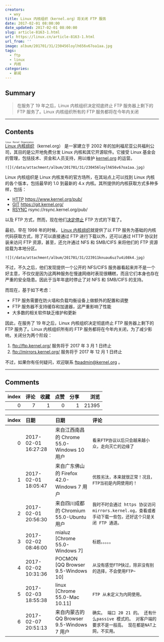 ```yaml
---
creators:
  - wxy
title: Linux 内核组织（kernel.org）将关闭 FTP 服务
date: 2017-02-01 08:00:00
date_updated: 2017-02-01 08:00:00
slug: article-8163-1.html
url: https://linux.cn/article-8163-1.html
url_from: ''
image: album/201701/31/230456loylh656v67oa1aa.jpg
tags:
  - ftp
  - linux
  - 内核
categories:
  - 新闻
---
```


## Summary

> 在服务了 19 年之后，Linux 内核组织决定彻底终止 FTP 服务器上剩下的 FTP 服务了。Linux 内核组织所有的 FTP 服务都将在今年内关闭

***

<!-- more -->

## Contents

<ruby> <a href="https://www.kernel.org/">  Linux 内核组织 </a> <rp>  （ </rp> <rt>  Linux Kernel Organization </rt> <rp>  ） </rp></ruby>（kernel.org） 是一家建立于 2002 年的加利福尼亚公共福利公司，其目的是公开地免费分发 Linux 内核和其它开源软件。它接受 Linux 基金会的管理，包括技术、资金和人员支持，用以维护 [kernel.org](https://www.kernel.org/) 的运营。

`![](/data/attachment/album/201701/31/230456loylh656v67oa1aa.jpg)`

Linux 内核组织是 Linux 内核发布的官方场所，在其站点上可以找到 Linux 内核的各个版本，包括最早的 1.0 到最新的 4.x 内核。其所提供的内核获取方式多种多样，包括：

* [HTTP](https://www.ietf.org/rfc/rfc2616.txt) <https://www.kernel.org/pub/>
* [GIT](https://git-scm.com/) <https://git.kernel.org/>
* [RSYNC](https://rsync.samba.org/) rsync://rsync.kernel.org/pub/

以及 FTP 方式，然而，现在他们[决定停止](https://kernel.org/shutting-down-ftp-services.html) FTP 方式的下载了。

最初，早在 1998 年的时候， [Linux 内核组织](http://kernel.org/)就提供了以 FTP 服务为基础的内核代码获取方式，除了可以直接通过 FTP 进行下载以外，还可以通过 HTTP 协议封装来访问 FTP 资源，甚至，还允许通过 NFS 和 SMB/CIFS 来将他们的 FTP 资源挂载为本地分区。

`![](/data/attachment/album/201701/31/223911knuau6uz7u4i08k4.jpg)`

不过，不久之后，他们发现提供一个公开的 NFS/CIFS 服务器看起来并不是一个好主意，不仅仅是因为这两种服务在慢速网络时表现很糟糕，而且它们本身也存在严重的安全隐患。因此于当年年底时停止了对 NFS 和 SMB/CIFS 的支持。

而现在，基于如下考虑：

* FTP 服务需要在防火墙和负载均衡设备上做额外的配置和调整
* FTP 服务器不支持缓存和加速器，这严重影响了性能
* 大多数的相关软件缺乏维护和更新

因此，在服务了 19 年之后，Linux 内核组织决定彻底终止 FTP 服务器上剩下的 FTP 服务了。Linux 内核组织所有的 FTP 服务都将在今年内关闭，为了减少影响，关闭分为两个阶段：

1. <ftp://ftp.kernel.org/> 服务将于 2017 年 3 月 1 日终止
2. <ftp://mirrors.kernel.org/> 服务将于 2017 年 12 月 1 日终止

不过，如果你有任何疑问，欢迎联系 [ftpadmin@kernel.org](mailto:ftpadmin@kernel.org) 。

***

## Comments


|   index |   评论 |   收藏 |   点赞 |   分享 |   浏览 |
|--------:|-------:|-------:|-------:|-------:|-------:|
|       0 |      7 |      1 |      0 |      1 |  21395 |

|   index | 日期                | 日期                                       | 评论                                                                                                   |
|--------:|:--------------------|:-------------------------------------------|:-------------------------------------------------------------------------------------------------------|
|       0 | 2017-02-01 16:27:28 | 来自江西南昌的 Chrome 55.0-Windows 10 用户 | `看来FTP协议以后只会越来越小众，走向灭亡的边缘了`                                                      |
|       1 | 2017-02-01 18:05:47 | 来自广东佛山的 Firefox 42.0-Windows 7 用户 | `优胜劣汰，本来就很正常！况且，FTP当初是内网使用的！`                                                  |
|       2 | 2017-02-01 20:56:30 | 来自四川成都的 Chromium 55.0-Ubuntu 用户   | `我时不时会通过 https 协议访问 mirrors.kernel.og，查看或者手动下载一些包，还好这个只是关闭 FTP 通道。` |
|       3 | 2017-02-02 08:46:00 | mialuz [Chrome 55.0-Windows 7]             | `标题。。。。。`                                                                                       |
|       4 | 2017-02-02 10:31:36 | POCMON [QQ Browser 9.5-Windows 10]         | `从没有感觉FTP快过，除非没有别的选择，不会使用FTP~`                                                    |
|       5 | 2017-02-03 18:55:38 | linux [Chrome 55.0-Mac 10.11]              | `FTP 从未定义为内网使用。`                                                                             |
|       6 | 2017-02-07 20:51:13 | 来自内蒙古的 QQ Browser 9.5-Windows 7 用户 | `确实。 端口 20 21 的。 还有什么passive 模式的。 对客户端的要求不是一般高。 现在都是NAT上网，不实用。` |
